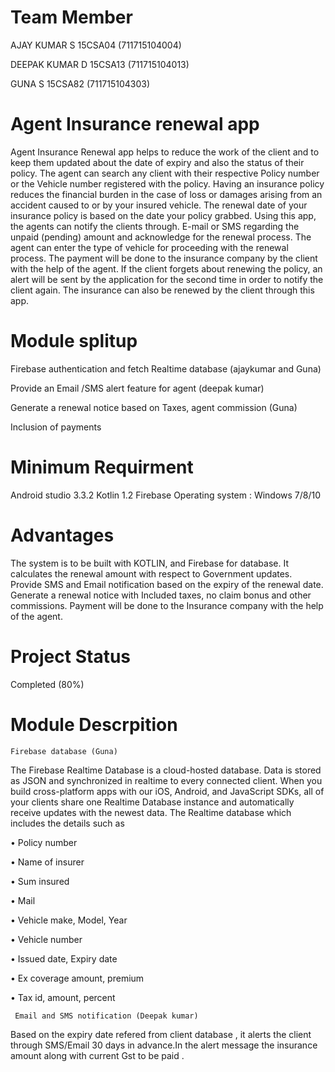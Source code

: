 # Team Member

AJAY KUMAR S 15CSA04 (711715104004) 

DEEPAK KUMAR D 15CSA13 (711715104013)

GUNA S 15CSA82 (711715104303)

# Agent Insurance renewal app
Agent Insurance Renewal app helps to reduce the work of the client and to keep them updated about the date of expiry and also the status of their policy. The agent can search any client with their respective Policy number or the Vehicle number registered with the policy. Having an insurance policy reduces the financial burden in the case of loss or damages arising from an accident caused to or by your insured vehicle. The renewal date of your insurance policy is based on the date your policy grabbed. Using this app, the agents can notify the clients through. E-mail or SMS regarding the unpaid (pending) amount and acknowledge for the renewal process. The agent can enter the type of vehicle for proceeding with the renewal process. The payment will be done to the insurance company by the client with the help of the agent. If the client forgets about renewing the policy, an alert will be sent by the application for the second time in order to notify the client again. The insurance can also be renewed by the client through this app.

# Module splitup

Firebase authentication and fetch Realtime database (ajaykumar and Guna)

Provide an Email /SMS alert feature for agent (deepak kumar)

Generate a renewal notice based on Taxes, agent commission (Guna)

Inclusion of payments

# Minimum Requirment

Android studio 3.3.2
Kotlin 1.2
Firebase
Operating system  :	Windows 7/8/10

# Advantages

The system is to be built with KOTLIN, and Firebase for database. It calculates the renewal amount with respect to Government updates. Provide SMS and Email notification based on the expiry of the renewal date. Generate a renewal notice with Included taxes, no claim bonus and other commissions. Payment will be done to the Insurance company with the help of the agent.


# Project Status

Completed (80%)

# Module Descrpition

    Firebase database (Guna)
 
 The Firebase Realtime Database is a cloud-hosted database. Data is stored as JSON and synchronized in realtime to every connected client. When you build cross-platform apps with our iOS, Android, and JavaScript SDKs, all of your clients share one Realtime Database instance and automatically receive updates with the newest data. The Realtime database which includes the details such as

•	Policy number

•	Name of insurer

•	Sum insured

•	Mail

•	Vehicle make, Model, Year

•	Vehicle number

•	Issued date, Expiry date

•	Ex coverage amount, premium

•	Tax id, amount, percent


     Email and SMS notification (Deepak kumar)
  
  Based on the expiry date refered from client database , it alerts the client through SMS/Email 30 days in advance.In the alert message the insurance amount along with current Gst to be paid .
  

    
    
 
    




